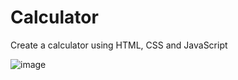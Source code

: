 # Calculator
Create a calculator using HTML, CSS and JavaScript

![image](https://github.com/RenuckaM/Calculator/assets/147283564/97815395-1508-439f-9c34-13fba4d71284)

